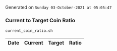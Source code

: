 Generated on `Sunday 03-October-2021 at 05:05:47`

### Current to Target Coin Ratio
`current_coin_ratio.sh`

Date|Current|Target|Ratio
---|---|---|---
